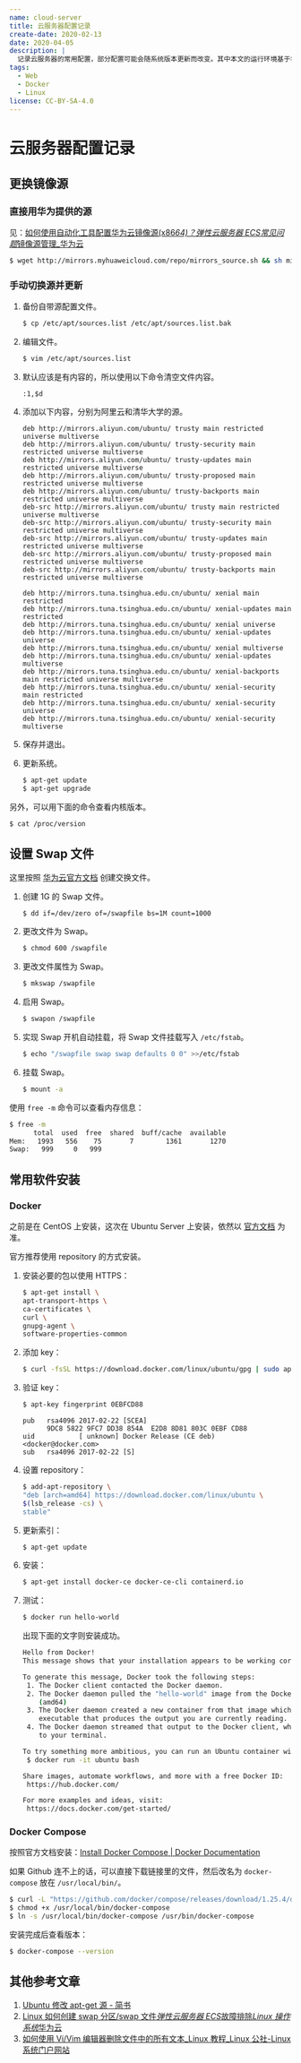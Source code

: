 ```yaml
---
name: cloud-server
title: 云服务器配置记录
create-date: 2020-02-13
date: 2020-04-05
description: |
  记录云服务器的常用配置，部分配置可能会随系统版本更新而改变。其中本文的运行环境基于华为云学生机 1C/2G/1M，Ubuntu 18.04 Server 64bit，文中命令均以 root 执行。
tags:
  - Web
  - Docker
  - Linux
license: CC-BY-SA-4.0
---
```


# 云服务器配置记录

## 更换镜像源

### 直接用华为提供的源

见：[如何使用自动化工具配置华为云镜像源(x86*64)？*弹性云服务器 ECS*常见问题*镜像源管理\_华为云](https://support.huaweicloud.com/ecs_faq/zh-cn_topic_0118948562.html)

```bash
$ wget http://mirrors.myhuaweicloud.com/repo/mirrors_source.sh && sh mirrors_source.sh
```

### 手动切换源并更新

1. 备份自带源配置文件。

   ```bash
   $ cp /etc/apt/sources.list /etc/apt/sources.list.bak
   ```

2. 编辑文件。

   ```bash
   $ vim /etc/apt/sources.list
   ```

3. 默认应该是有内容的，所以使用以下命令清空文件内容。

   ```
   :1,$d
   ```

4. 添加以下内容，分别为阿里云和清华大学的源。

   ```
   deb http://mirrors.aliyun.com/ubuntu/ trusty main restricted universe multiverse
   deb http://mirrors.aliyun.com/ubuntu/ trusty-security main restricted universe multiverse
   deb http://mirrors.aliyun.com/ubuntu/ trusty-updates main restricted universe multiverse
   deb http://mirrors.aliyun.com/ubuntu/ trusty-proposed main restricted universe multiverse
   deb http://mirrors.aliyun.com/ubuntu/ trusty-backports main restricted universe multiverse
   deb-src http://mirrors.aliyun.com/ubuntu/ trusty main restricted universe multiverse
   deb-src http://mirrors.aliyun.com/ubuntu/ trusty-security main restricted universe multiverse
   deb-src http://mirrors.aliyun.com/ubuntu/ trusty-updates main restricted universe multiverse
   deb-src http://mirrors.aliyun.com/ubuntu/ trusty-proposed main restricted universe multiverse
   deb-src http://mirrors.aliyun.com/ubuntu/ trusty-backports main restricted universe multiverse
   ```

   ```
   deb http://mirrors.tuna.tsinghua.edu.cn/ubuntu/ xenial main restricted
   deb http://mirrors.tuna.tsinghua.edu.cn/ubuntu/ xenial-updates main restricted
   deb http://mirrors.tuna.tsinghua.edu.cn/ubuntu/ xenial universe
   deb http://mirrors.tuna.tsinghua.edu.cn/ubuntu/ xenial-updates universe
   deb http://mirrors.tuna.tsinghua.edu.cn/ubuntu/ xenial multiverse
   deb http://mirrors.tuna.tsinghua.edu.cn/ubuntu/ xenial-updates multiverse
   deb http://mirrors.tuna.tsinghua.edu.cn/ubuntu/ xenial-backports main restricted universe multiverse
   deb http://mirrors.tuna.tsinghua.edu.cn/ubuntu/ xenial-security main restricted
   deb http://mirrors.tuna.tsinghua.edu.cn/ubuntu/ xenial-security universe
   deb http://mirrors.tuna.tsinghua.edu.cn/ubuntu/ xenial-security multiverse
   ```

5. 保存并退出。

6. 更新系统。

   ```bash
   $ apt-get update
   $ apt-get upgrade
   ```

另外，可以用下面的命令查看内核版本。

```bash
$ cat /proc/version
```

## 设置 Swap 文件

这里按照 [华为云官方文档](https://support.huaweicloud.com/trouble-ecs/ecs_trouble_0322.html) 创建交换文件。

1. 创建 1G 的 Swap 文件。

   ```bash
   $ dd if=/dev/zero of=/swapfile bs=1M count=1000
   ```

2. 更改文件为 Swap。

   ```bash
   $ chmod 600 /swapfile
   ```

3. 更改文件属性为 Swap。

   ```bash
   $ mkswap /swapfile
   ```

4. 启用 Swap。

   ```bash
   $ swapon /swapfile
   ```

5. 实现 Swap 开机自动挂载，将 Swap 文件挂载写入 `/etc/fstab`。

   ```bash
   $ echo "/swapfile swap swap defaults 0 0" >>/etc/fstab
   ```

6. 挂载 Swap。

   ```bash
   $ mount -a
   ```

使用 `free -m` 命令可以查看内存信息：

```bash
$ free -m
      total  used  free  shared  buff/cache  available
Mem:   1993   556    75       7        1361       1270
Swap:   999     0   999
```

## 常用软件安装

### Docker

之前是在 CentOS 上安装，这次在 Ubuntu Server 上安装，依然以 [官方文档](https://docs.docker.com/install/linux/docker-ce/ubuntu/) 为准。

官方推荐使用 repository 的方式安装。

1. 安装必要的包以使用 HTTPS：

   ```bash
   $ apt-get install \
   apt-transport-https \
   ca-certificates \
   curl \
   gnupg-agent \
   software-properties-common
   ```

2. 添加 key：

   ```bash
   $ curl -fsSL https://download.docker.com/linux/ubuntu/gpg | sudo apt-key add -
   ```

3. 验证 key：

   ```bash
   $ apt-key fingerprint 0EBFCD88
   ```

   ```
   pub   rsa4096 2017-02-22 [SCEA]
         9DC8 5822 9FC7 DD38 854A  E2D8 8D81 803C 0EBF CD88
   uid           [ unknown] Docker Release (CE deb) <docker@docker.com>
   sub   rsa4096 2017-02-22 [S]
   ```

4) 设置 repository：

   ```bash
   $ add-apt-repository \
   "deb [arch=amd64] https://download.docker.com/linux/ubuntu \
   $(lsb_release -cs) \
   stable"
   ```

5) 更新索引：

   ```bash
   $ apt-get update
   ```

6) 安装：

   ```bash
   $ apt-get install docker-ce docker-ce-cli containerd.io
   ```

7) 测试：

   ```bash
   $ docker run hello-world
   ```

   出现下面的文字则安装成功。

   ```bash
   Hello from Docker!
   This message shows that your installation appears to be working correctly.

   To generate this message, Docker took the following steps:
    1. The Docker client contacted the Docker daemon.
    2. The Docker daemon pulled the "hello-world" image from the Docker Hub.
       (amd64)
    3. The Docker daemon created a new container from that image which runs the
       executable that produces the output you are currently reading.
    4. The Docker daemon streamed that output to the Docker client, which sent it
       to your terminal.

   To try something more ambitious, you can run an Ubuntu container with:
    $ docker run -it ubuntu bash

   Share images, automate workflows, and more with a free Docker ID:
    https://hub.docker.com/

   For more examples and ideas, visit:
    https://docs.docker.com/get-started/
   ```

### Docker Compose

按照官方文档安装：[Install Docker Compose | Docker Documentation](https://docs.docker.com/compose/install/)

如果 Github 连不上的话，可以直接下载链接里的文件，然后改名为 `docker-compose` 放在 `/usr/local/bin/`。

```bash
$ curl -L "https://github.com/docker/compose/releases/download/1.25.4/docker-compose-$(uname -s)-$(uname -m)" -o /usr/local/bin/docker-compose
$ chmod +x /usr/local/bin/docker-compose
$ ln -s /usr/local/bin/docker-compose /usr/bin/docker-compose
```

安装完成后查看版本：

```bash
$ docker-compose --version
```

## 其他参考文章

1. [Ubuntu 修改 apt-get 源 - 简书](https://www.jianshu.com/p/f71814e520ea)
2. [Linux 如何创建 swap 分区/swap 文件*弹性云服务器 ECS*故障排除*Linux 操作系统*华为云](https://support.huaweicloud.com/trouble-ecs/ecs_trouble_0322.html)
3. [如何使用 Vi/Vim 编辑器删除文件中的所有文本\_Linux 教程\_Linux 公社-Linux 系统门户网站](https://www.linuxidc.com/Linux/2019-05/158447.htm)
